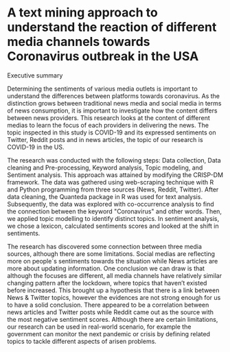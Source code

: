 # A text mining approach to understand the reaction of different media channels towards Coronavirus outbreak in the USA

Executive summary

Determining the sentiments of various media outlets is important to understand the differences between platforms towards coronavirus. As the distinction grows between traditional news media and social media in terms of news consumption, it is important to investigate how the content differs between news providers. This research looks at the content of different medias to learn the focus of each providers in delivering the news. The topic inspected in this study is COVID-19 and its expressed sentiments on Twitter, Reddit posts and in news articles, the topic of our research is COVID-19 in the US.

The research was conducted with the following steps: Data collection, Data cleaning and Pre-processing, Keyword analysis, Topic modeling, and Sentiment analysis. This approach was attained by modifying the CRISP-DM framework. The data was gathered using web-scraping technique with R and Python programming from three sources (News, Reddit, Twitter). After data cleaning, the Quanteda package in R was used for text analysis. Subsequently, the data was explored with co-occurrence analysis to find the connection between the keyword "Coronavirus" and other words. Then, we applied topic modelling to identify distinct topics. In sentiment analysis, we chose a lexicon, calculated sentiments scores and looked at the shift in sentiments.

The research has discovered some connection between three media sources, although there are some limitations. Social medias are reflecting more on people´s sentiments towards the situation while News articles are more about updating information. One conclusion we can draw is that although the focuses are different, all media channels have relatively similar changing pattern after the lockdown, where topics that haven’t existed before increased. This brought up a hypothesis that there is a link between News & Twitter topics, however the evidences are not strong enough for us to have a solid conclusion. There appeared to be a correlation between news articles and Twitter posts while Reddit came out as the source with the most negative sentiment scores. Although there are certain limitations, our research can be used in real-world scenario, for example the government can monitor the next pandemic or crisis by defining related topics to tackle different aspects of arisen problems.
